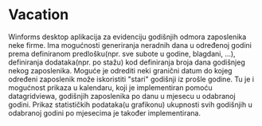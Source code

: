 # Vacation

Winforms desktop aplikacija za evidenciju godišnjih odmora zaposlenika neke firme. Ima mogućnosti generiranja neradnih dana u određenoj godini prema definiranom predlošku(npr. sve subote u godine, blagdani, ...), definiranja dodataka(npr. po stažu) kod definiranja broja dana godišnjeg nekog zaposlenika. Moguće je odrediti neki granični datum do kojeg određeni zaposlenik može iskoristiti "stari" godišnji iz prošle godine. Tu je i mogućnost prikaza u kalendaru, koji je implementiran pomoću datagridviewa, godišnjih zaposlenika po danu u mjesecu u odabranoj godini. Prikaz statističkih podataka(u grafikonu) ukupnosti svih godišnjih u odabranoj godini po mjesecima je također implementirana.
